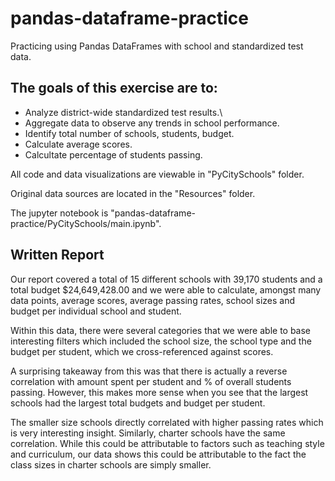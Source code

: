 # pandas-dataframe-practice
Practicing using Pandas DataFrames with school and standardized test data.

## The goals of this exercise are to:
- Analyze district-wide standardized test results.\
- Aggregate data to observe any trends in school performance.
- Identify total number of schools, students, budget.
- Calculate average scores.
- Calcultate percentage of students passing.

All code and data visualizations are viewable in "PyCitySchools" folder.

Original data sources are located in the "Resources" folder.

The jupyter notebook is "pandas-dataframe-practice/PyCitySchools/main.ipynb".

## Written Report

Our report covered a total of 15 different schools with 39,170 students and a total budget $24,649,428.00 and we were able to calculate, amongst many data points, average scores, average passing rates, school sizes and budget per individual school and student.

Within this data, there were several categories that we were able to base interesting filters which included the school size, the school type and the budget per student, which we cross-referenced against scores.

A surprising takeaway from this was that there is actually a reverse correlation with amount spent per student and % of overall students passing. However, this makes more sense when you see that the largest schools had the largest total budgets and budget per student.

The smaller size schools directly correlated with higher passing rates which is very interesting insight. Similarly, charter schools have the same correlation. While this could be attributable  to factors such as teaching style and curriculum, our data shows this could be attributable to the fact the class sizes in charter schools are simply smaller.
